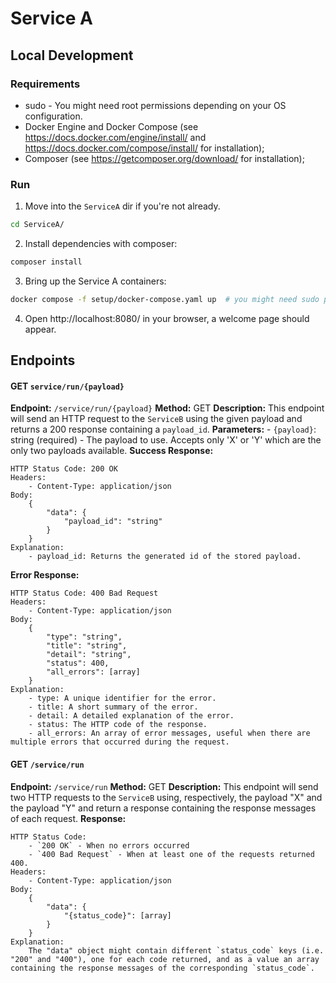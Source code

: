 # Service A

## Local Development

### Requirements

- sudo - You might need root permissions depending on your OS configuration.
- Docker Engine and Docker Compose (see https://docs.docker.com/engine/install/ and https://docs.docker.com/compose/install/ for installation);
- Composer (see https://getcomposer.org/download/ for installation);

### Run

1. Move into the `ServiceA` dir if you're not already.
```sh
cd ServiceA/
```
2. Install dependencies with composer:
```sh
composer install
```

3. Bring up the Service A containers:
```sh
docker compose -f setup/docker-compose.yaml up  # you might need sudo permissions to run this command
```

4. Open http://localhost:8080/ in your browser, a welcome page should appear.

## Endpoints

#### GET `service/run/{payload}`
**Endpoint:** `/service/run/{payload}`
**Method:** GET
**Description:** This endpoint will send an HTTP request to the `ServiceB` using the given payload and returns a 200 response containing a `payload_id`.
**Parameters:**
    - `{payload}`: string (required) - The payload to use. Accepts only 'X' or 'Y' which are the only two payloads available.
**Success Response:**
```
HTTP Status Code: 200 OK
Headers:
    - Content-Type: application/json
Body: 
    {
        "data": {
            "payload_id": "string"
        }
    }
Explanation:
    - payload_id: Returns the generated id of the stored payload.
```
**Error Response:**
```
HTTP Status Code: 400 Bad Request
Headers:
    - Content-Type: application/json
Body: 
    {
        "type": "string",
        "title": "string",
        "detail": "string",
        "status": 400,
        "all_errors": [array]
    }
Explanation:
    - type: A unique identifier for the error.
    - title: A short summary of the error.
    - detail: A detailed explanation of the error.
    - status: The HTTP code of the response.
    - all_errors: An array of error messages, useful when there are multiple errors that occurred during the request.
```

#### GET `/service/run`
**Endpoint:** `/service/run`
**Method:** GET
**Description:** This endpoint will send two HTTP requests to the `ServiceB` using, respectively, the payload "X" and the payload "Y" and return a response containing the response messages of each request.
**Response:**
```
HTTP Status Code: 
    - `200 OK` - When no errors occurred
    - `400 Bad Request` - When at least one of the requests returned 400.
Headers:
    - Content-Type: application/json
Body:
    {
        "data": {
            "{status_code}": [array]
        }
    }
Explanation:
    The "data" object might contain different `status_code` keys (i.e. "200" and "400"), one for each code returned, and as a value an array containing the response messages of the corresponding `status_code`.
```